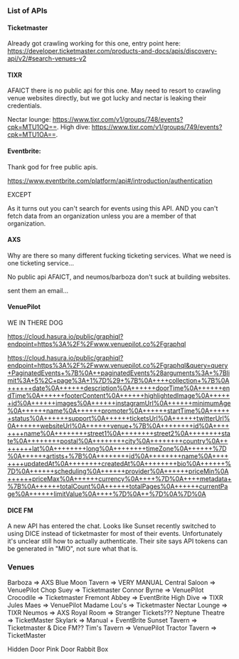 ### List of APIs

#### Ticketmaster

Already got crawling working for this one, entry point here:
https://developer.ticketmaster.com/products-and-docs/apis/discovery-api/v2/#search-venues-v2

#### TIXR

AFAICT there is no public api for this one. May need to resort to crawling
venue websites directly, but we got lucky and nectar is leaking their
credentials.

Nectar lounge: https://www.tixr.com/v1/groups/748/events?cpk=MTU1OQ==.
High dive: https://www.tixr.com/v1/groups/749/events?cpk=MTU1OA==.

#### Eventbrite:

Thank god for free public apis.

https://www.eventbrite.com/platform/api#/introduction/authentication

EXCEPT

As it turns out you can't search for events using this API. AND you can't fetch
data from an organization unless you are a member of that organization.

#### AXS

Why are there so many different fucking ticketing services. What we need is
one ticketing service...

No public api AFAICT, and neumos/barboza don't suck at building websites.

sent them an email...

#### VenuePilot

WE IN THERE DOG

https://cloud.hasura.io/public/graphiql?endpoint=https%3A%2F%2Fwww.venuepilot.co%2Fgraphql

https://cloud.hasura.io/public/graphiql?endpoint=https%3A%2F%2Fwww.venuepilot.co%2Fgraphql&query=query+PaginatedEvents+%7B%0A++paginatedEvents%28arguments%3A+%7Blimit%3A+5%2C+page%3A+1%7D%29+%7B%0A++++collection+%7B%0A++++++date%0A++++++description%0A++++++doorTime%0A++++++endTime%0A++++++footerContent%0A++++++highlightedImage%0A++++++id%0A++++++images%0A++++++instagramUrl%0A++++++minimumAge%0A++++++name%0A++++++promoter%0A++++++startTime%0A++++++status%0A++++++support%0A++++++ticketsUrl%0A++++++twitterUrl%0A++++++websiteUrl%0A++++++venue+%7B%0A++++++++id%0A++++++++name%0A++++++++street1%0A++++++++street2%0A++++++++state%0A++++++++postal%0A++++++++city%0A++++++++country%0A++++++++lat%0A++++++++long%0A++++++++timeZone%0A++++++%7D%0A++++++artists+%7B%0A++++++++id%0A++++++++name%0A++++++++updatedAt%0A++++++++createdAt%0A++++++++bio%0A++++++%7D%0A++++++scheduling%0A++++++provider%0A++++++priceMin%0A++++++priceMax%0A++++++currency%0A++++%7D%0A++++metadata+%7B%0A++++++totalCount%0A++++++totalPages%0A++++++currentPage%0A++++++limitValue%0A++++%7D%0A++%7D%0A%7D%0A

#### DICE FM

A new API has entered the chat. Looks like Sunset recently switched to using
DICE instead of ticketmaster for most of their events. Unfortunately it's
unclear still how to actually authenticate. Their site says API tokens can be
generated in "MIO", not sure what that is.

### Venues

Barboza => AXS
Blue Moon Tavern => VERY MANUAL
Central Saloon => VenuePilot
Chop Suey => Ticketmaster
Connor Byrne => VenuePilot
Crocodile => Ticketmaster
Fremont Abbey => EventBrite
High Dive => TIXR
Jules Maes => VenuePilot
Madame Lou's => Ticketmaster
Nectar Lounge => TIXR
Neumos => AXS
Royal Room => Stranger Tickets???
Neptune Theatre => TicketMaster
Skylark => Manual + EventBrite
Sunset Tavern => Ticketmaster & Dice FM??
Tim's Tavern => VenuePilot
Tractor Tavern => TicketMaster

Hidden Door
Pink Door
Rabbit Box
